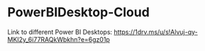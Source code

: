 # PowerBIDesktop-Cloud

Link to different Power BI Desktops:
https://1drv.ms/u/s!Alvuj-qy-MKI2y_6i77RAQkWbkhn?e=6gz01p
